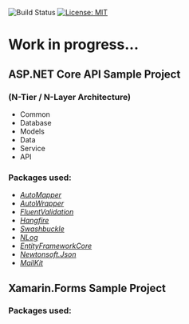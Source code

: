 ![Build Status](https://github.com/arditmezini/api-core/workflows/.NET%20Core/badge.svg?branch=github-actions) 
[![License: MIT](https://img.shields.io/badge/License-MIT-green.svg)](https://github.com/arditmezini/api-core/blob/master/LICENSE)

# Work in progress...

## ASP.NET Core API Sample Project

### (N-Tier / N-Layer Architecture)
 - Common
 - Database
 - Models
 - Data
 - Service
 - API
 
 ### Packages used:
 - *[AutoMapper](https://github.com/AutoMapper/AutoMapper)*
 - *[AutoWrapper](https://github.com/proudmonkey/AutoWrapper)*
 - *[FluentValidation](https://github.com/FluentValidation/FluentValidation)*
 - *[Hangfire](https://github.com/HangfireIO/Hangfire)*
 - *[Swashbuckle](https://github.com/domaindrivendev/Swashbuckle)*
 - *[NLog](https://github.com/NLog/NLog)*
 - *[EntityFrameworkCore](https://github.com/dotnet/efcore)*
 - *[Newtonsoft.Json](https://github.com/JamesNK/Newtonsoft.Json)*
 - *[MailKit](https://github.com/jstedfast/MailKit)*
 
 ## Xamarin.Forms Sample Project 
 
 ### Packages used:
